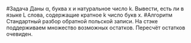#Задача
Даны α, буква x и натуральное число k. Вывести, есть ли в языке L слова, содержащие кратное k число букв x.
#Алгоритм
Стандартный разбор обратной польской записи. На стэке поддерживаем множество возможных остатков. Пересчёт остатков очевиден.